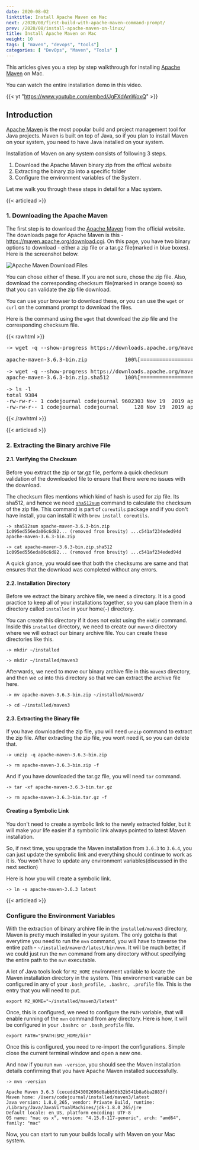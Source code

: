 ```yaml
---
date: 2020-08-02
linktitle: Install Apache Maven on Mac
next: /2020/08/first-build-with-apache-maven-command-prompt/
prev: /2020/08/install-apache-maven-on-linux/
title: Install Apache Maven on Mac
weight: 10
tags: [ "maven", "devops", "tools"]
categories: [ "DevOps", "Maven", "Tools" ]
---
```


This articles gives you a step by step walkthrough for installing [Apache Maven](https://maven.apache.org/) on Mac.

You can watch the entire installation demo in this video.

{{< yt "https://www.youtube.com/embed/JgFXdAmWoxQ" >}}





## Introduction

[Apache Maven](https://maven.apache.org/) is the most popular build and project management tool for Java projects. Maven is built on top of Java, so if you plan to install Maven on your system, you need to have Java installed on your system.

Installation of Maven on any system consists of following 3 steps.

1. Download the Apache Maven binary zip from the offical website
2. Extracting the binary zip into a specific folder
3. Configure the environment variables of the System.

Let me walk you through these steps in detail for a Mac system.



{{< articlead >}}

### 1. Downloading the Apache Maven

The first step is to download the [Apache Maven](https://maven.apache.org/) from the official website. The downloads page for Apache Maven is this - https://maven.apache.org/download.cgi. On this page, you have two binary options to download - either a zip file or a tar.gz file(marked in blue boxes). Here is the screenshot below.

![Apache Maven Download Files](/images/001-maven-install-linux-mac/maven-downloads-binary.png)

You can chose either of these. If you are not sure, chose the zip file. Also, download the corresponding checksum file(marked in orange boxes) so that you can validate the zip file download.

You can use your browser to download these, or you can use the `wget` or `curl` on the command prompt to download the files.

Here is the command using the `wget` that download the zip file and the corresponding checksum file.

{{< rawhtml >}}
<pre class="code-output">
-> wget -q --show-progress https://downloads.apache.org/maven/maven-3/3.6.3/binaries/apache-maven-3.6.3-bin.zip

apache-maven-3.6.3-bin.zip            100%[============================>]   9.16M  13.5MB/s    in 0.7s    

-> wget -q --show-progress https://downloads.apache.org/maven/maven-3/3.6.3/binaries/apache-maven-3.6.3-bin.zip.sha512
apache-maven-3.6.3-bin.zip.sha512     100%[============================>]     128  --.-KB/s    in 0s

-> ls -l
total 9384
-rw-rw-r-- 1 codejournal codejournal 9602303 Nov 19  2019 apache-maven-3.6.3-bin.zip
-rw-rw-r-- 1 codejournal codejournal     128 Nov 19  2019 apache-maven-3.6.3-bin.zip.sha512
</pre>
{{< /rawhtml >}}



{{< articlead >}}

### 2. Extracting the Binary archive File

#### 2.1. Verifying the Checksum
Before you extract the zip or tar.gz file, perform a quick checksum validation of the downloaded file to ensure that there were no issues with the download.

The checksum files mentions which kind of hash is used for zip file. Its sha512, and hence we need [`sha512sum`](https://linux.die.net/man/1/sha512sum) command to calculate the checksum of the zip file. This command is part of `coreutils` package and if you don't have install, you can install it with `brew install coreutils`.

```
-> sha512sum apache-maven-3.6.3-bin.zip
1c095ed556eda06c6d82... (removed from brevity) ...c541af234eded94d  apache-maven-3.6.3-bin.zip

-> cat apache-maven-3.6.3-bin.zip.sha512 
1c095ed556eda06c6d82... (removed from brevity) ...c541af234eded94d
```

A quick glance, you would see that both the checksums are same and that ensures that the download was completed without any errors.



#### 2.2. Installation Directory

Before we extract the binary archive file, we need a directory. It is a good practice to keep all of your installations together, so you can place them in a directory called `installed` in your home(`~`) directory.

You can create this directory if it does not exist using the `mkdir` command. Inside this `installed` directory, we need to create our `maven3` directory where we will extract our binary archive file. You can create these directories like this.

```
-> mkdir ~/installed

-> mkdir ~/installed/maven3
```

Afterwards, we need to move our binary archive file in this `maven3` directory, and then we `cd` into this directory so that we can extract the archive file here.

```
-> mv apache-maven-3.6.3-bin.zip ~/installed/maven3/

-> cd ~/installed/maven3
```



#### 2.3. Extracting the Binary file

If you have downloaded the zip file, you will need `unzip` command to extract the zip file. After extracting the zip file, you wont need it, so you can delete that.

```
-> unzip -q apache-maven-3.6.3-bin.zip

-> rm apache-maven-3.6.3-bin.zip -f
```

And if you have downloaded the tar.gz file, you will need `tar` command.

```
-> tar -xf apache-maven-3.6.3-bin.tar.gz

-> rm apache-maven-3.6.3-bin.tar.gz -f
```



#### Creating a Symbolic Link

You don't need to create a symbolic link to the newly extracted folder, but it will make your life easier if a symbolic link always pointed to latest Maven installation.

So, if next time, you upgrade the Maven installation from `3.6.3` to `3.6.4`, you can just update the symbolic link and everything should continue to work as it is. You won't have to update any environment variables(discussed in the next section)

Here is how you will create a symbolic link.

```
-> ln -s apache-maven-3.6.3 latest
```



{{< articlead >}}

### Configure the Environment Variables

With the extraction of binary archive file in the `installed/maven3` directory, Maven is pretty much installed in your system. The only gotcha is that everytime you need to run the `mvn` command, you will have to traverse the entire path - `~/installed/maven3/latest/bin/mvn`. It will be much better, if we could just run the `mvn` command from any directory without specifying the entire path to the `mvn` executable.

A lot of Java tools look for `M2_HOME` environment variable to locate the Maven installation directory in the system. This environment variable can be configured in any of your `.bash_profile, .bashrc, .profile` file. This is the entry that you will need to put.

```
export M2_HOME="~/installed/maven3/latest"
```

Once, this is configured, we need to configure the `PATH` variable, that will enable running of the `mvn` command from any directory. Here is how, it will be configured in your `.bashrc or .bash_profile` file.

```
export PATH="$PATH:$M2_HOME/bin"
```

Once this is configured, you need to re-import the configurations. Simple close the current terminal window and open a new one.

And now if you run `mvn -version`, you should see the Maven installation details confirming that you have Apache Maven installed successfully.

```
-> mvn -version

Apache Maven 3.6.3 (cecedd343002696d0abb50b32b541b8a6ba2883f)
Maven home: /Users/codejournal/installed/maven3/latest
Java version: 1.8.0_265, vendor: Private Build, runtime: /Library/Java/JavaVirtualMachines/jdk-1.8.0_265/jre
Default locale: en_US, platform encoding: UTF-8
OS name: "mac os x", version: "4.15.0-117-generic", arch: "amd64", family: "mac"
```

Now, you can start to run your builds locally with Maven on your Mac system.
